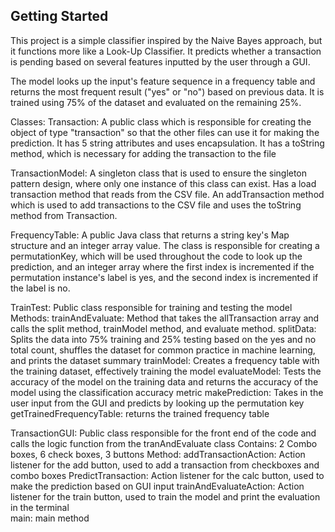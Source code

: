 ## Getting Started

This project is a simple classifier inspired by the Naive Bayes approach, but it functions more like a Look-Up Classifier. It predicts whether a transaction is pending based on several features inputted by the user through a GUI.

The model looks up the input's feature sequence in a frequency table and returns the most frequent result ("yes" or "no") based on previous data. It is trained using 75% of the dataset and evaluated on the remaining 25%.


Classes:
Transaction: A public class which is responsible for creating the object of type "transaction" so that the other files can use it for making the prediction. It has 5 string attributes and uses encapsulation. It has a toString method, which is necessary for adding the transaction to the file

TransactionModel: A singleton class that is used to ensure the singleton pattern design, where only one instance of this class can exist. Has a load transaction method that reads from the CSV file. An addTransaction method which is used to add transactions to the CSV file and uses the toString method from Transaction. 

FrequencyTable: A public Java class that returns a string key's Map structure and an integer array value. The class is responsible for creating a permutationKey, which will be used throughout the code to look up the prediction, and an integer array where the first index is incremented if the permutation instance's label is yes, and the second index is incremented if the label is no.

TrainTest: Public class responsible for training and testing the model
Methods:
trainAndEvaluate: Method that takes the allTransaction array and calls the split method, trainModel method, and evaluate method.
splitData: Splits the data into 75% training and 25% testing based on the yes and no total count, shuffles the dataset for common practice in machine learning, and     prints the dataset summary
trainModel: Creates a frequency table with the training dataset, effectively training the model
evaluateModel: Tests the accuracy of the model on the training data and returns the accuracy of the model using the classification accuracy metric
makePrediction: Takes in the user input from the GUI and predicts by looking up the permutation key
getTrainedFrequencyTable: returns the trained frequency table


TransactionGUI: Public class responsible for the front end of the code and calls the logic function from the tranAndEvaluate class
Contains: 
2 Combo boxes, 6 check boxes, 3 buttons
Method:
addTransactionAction: Action listener for the add button, used to add a transaction from checkboxes and combo boxes
PredictTransaction: Action listener for the calc button, used to make the prediction based on GUI input
trainAndEvaluateAction: Action listener for the train button, used to train the model and print the evaluation in the terminal  
main: main method

